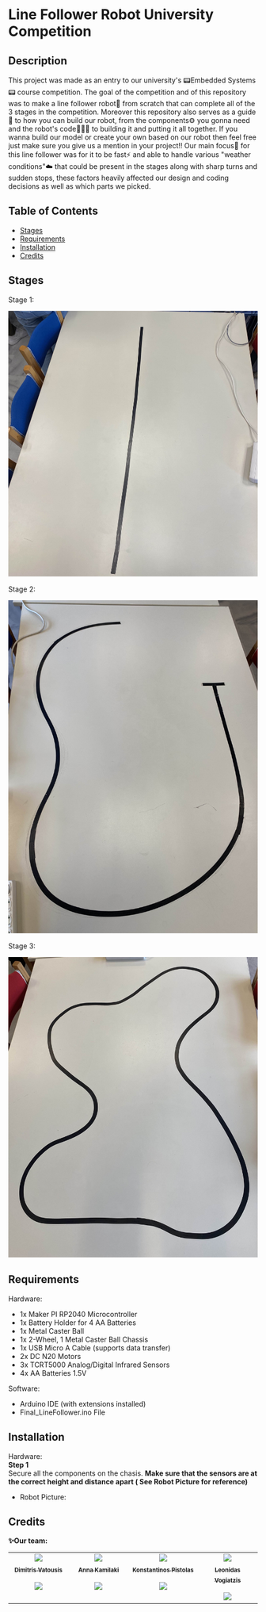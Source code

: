 # Line Follower Robot University Competition

## Description

This project was made as an entry to our university's 📟Embedded Systems📟 course competition. The goal of the competition and of this repository was to make a line follower robot🤖 from scratch that can complete all of the 3 stages in the competition.
Moreover this repository also serves as a guide📖 to how you can build our robot, from the components⚙️ you gonna need and the robot's code👨🏻‍💻 to building it and putting it all together. If you wanna build our model or create your own based on our robot then feel free just make sure you give us a mention in your project!! Our main focus📌 for this line follower was for it to be fast⚡️ and able to handle various "weather conditions"☁️ that could be present in the stages along with sharp turns and sudden stops, these factors heavily affected our design and coding decisions as well as which parts we picked.

## Table of Contents
- [Stages](#stages)
- [Requirements](#requirements)
- [Installation](#installation)
- [Credits](#credits)

## Stages

Stage 1:

![Alt text](https://github.com/TsipiDev/Line_Follower_Robot_University_Competition/blob/main/stage1.jpg?raw=true)

Stage 2:

![Alt text](https://github.com/TsipiDev/Line_Follower_Robot_University_Competition/blob/main/stage2.jpg?raw=true)

Stage 3:

![Alt text](https://github.com/TsipiDev/Line_Follower_Robot_University_Competition/blob/main/stage3.jpg?raw=true)


## Requirements
Hardware:
- 1x Maker PI RP2040 Microcontroller  
- 1x Battery Holder for 4 AA Batteries  
- 1x Metal Caster Ball  
- 1x 2-Wheel, 1 Metal Caster Ball Chassis  
- 1x USB Micro A Cable (supports data transfer)  
- 2x DC N20 Motors  
- 3x TCRT5000 Analog/Digital Infrared Sensors  
- 4x AA Batteries 1.5V  

Software:
- Arduino IDE (with extensions installed)
- Final_LineFollower.ino File 

## Installation
Hardware:  
**Step 1**  
Secure all the components on the chasis. **Make sure that the sensors are at the correct height and distance apart ( See Robot Picture for reference)**  

- Robot Picture:

## Credits
**✨Our team:**
<table>
  <tbody>
    <tr>
      <td align="center" valign="top" width="14.28%"><a href="https://github.com/TsipiDev"><img src="https://avatars.githubusercontent.com/u/182362978?v=4" width="100px;"/><br/><sub><b>Dimitris Vatousis</b></sub></a><br/><br>
      <a href="https://www.linkedin.com/in/dimitris-vatousis/"> <img src="https://upload.wikimedia.org/wikipedia/commons/c/ca/LinkedIn_logo_initials.png" width="20px;"/></a></td>  
      <td align="center" valign="top" width="14.28%"><a href="https://github.com/ankamim"><img src="https://avatars.githubusercontent.com/u/185844696?v=4" width="100px;"/><br/><sub><b>Anna Kamilaki</b></sub></a><br/><br>
      <a href="https://www.linkedin.com/in/anna-kamilaki-19689a332/"> <img src="https://upload.wikimedia.org/wikipedia/commons/c/ca/LinkedIn_logo_initials.png" width="20px;"/></a></td>
      <td align="center" valign="top" width="14.28%"><a href="https://github.com/KPISTOLAS"><img src="https://avatars.githubusercontent.com/u/122966880?v=4" width="100px;"/><br/><sub><b>Konstantinos Pistolas</b></sub></a><br/><br>
      <a href="https://www.linkedin.com/in/konstantinos-pistolas-aa7a12265/"> <img src="https://upload.wikimedia.org/wikipedia/commons/c/ca/LinkedIn_logo_initials.png" width="20px;"/></a></td>
      <td align="center" valign="top" width="14.28%"><a href="https://www.linkedin.com/in/leonidas-vogiatzis-3a7bb1333/"><img src="https://media.licdn.com/dms/image/v2/D4D03AQEkCNxpv8eZTg/profile-displayphoto-shrink_800_800/profile-displayphoto-shrink_800_800/0/1729271548808?e=1746057600&v=beta&t=HjnmZ0X9XDFJjw2kk98G1xqML1nJ1XJPLPweyqTwfaY" width="100px;"/><br/><sub><b>Leonidas Vogiatzis</b></sub></a><br/><br>
      <a href="https://www.linkedin.com/in/leonidas-vogiatzis-3a7bb1333/"> <img src="https://upload.wikimedia.org/wikipedia/commons/c/ca/LinkedIn_logo_initials.png" width="20px;"/></a></td>
    </tr>  
  </tbody>
</table>

